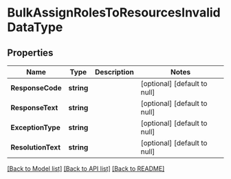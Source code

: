 # BulkAssignRolesToResourcesInvalidDataType

## Properties
Name | Type | Description | Notes
------------ | ------------- | ------------- | -------------
**ResponseCode** | **string** |  | [optional] [default to null]
**ResponseText** | **string** |  | [optional] [default to null]
**ExceptionType** | **string** |  | [optional] [default to null]
**ResolutionText** | **string** |  | [optional] [default to null]

[[Back to Model list]](../README.md#documentation-for-models) [[Back to API list]](../README.md#documentation-for-api-endpoints) [[Back to README]](../README.md)


